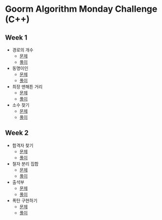 # Goorm Algorithm Monday Challenge (C++)
## Week 1
- 경로의 개수
    - [문제](week1/mission1.md)
    - [풀이](week1/mission1.cpp)
- 동명이인
    - [문제](week1/mission2.md)
    - [풀이](week1/mission2.cpp)
- 최장 맨해튼 거리
    - [문제](week1/mission3.md)
    - [풀이](week1/mission3.cpp)
- 소수 찾기
    - [문제](week1/mission4.md)
    - [풀이](week1/mission4.cpp)

## Week 2
- 합격자 찾기
    - [문제](week2/mission1.md)
    - [풀이](week2/mission1.cpp)
- 철자 분리 집합
    - [문제](week2/mission2.md)
    - [풀이](week2/mission2.cpp)
- 출석부
    - [문제](week2/mission3.md)
    - [풀이](week2/mission3.cpp)
- 폭탄 구현하기
    - [문제](week2/mission4.md)
    - [풀이](week2/mission4.cpp)